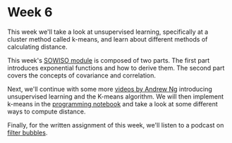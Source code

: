 
# Week 6

This week we'll take a look at unsupervised learning, specifically at a
cluster method called k-means, and learn about different methods of calculating
distance.

This week's [SOWISO module](/week6/exponentials-and-logarithms) is composed of
two parts. The first part introduces exponential functions and how to derive
them. The second part covers the concepts of covariance and correlation.

Next, we'll continue with some more [videos by Andrew Ng](/week6/unsupervised-learning)
introducing unsupervised learning and the K-means algorithm. We will then
implement k-means in the [programming notebook](/week6/k-means) and
take a look at some different ways to compute distance.

Finally, for the written assignment of this week, we'll listen to a podcast on
[filter bubbles](/week6/filter-bubbles).
